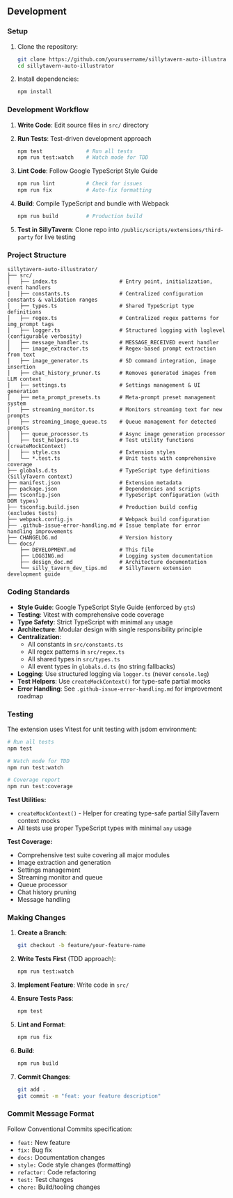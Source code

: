 ## Development

### Setup

1. Clone the repository:
   ```bash
   git clone https://github.com/yourusername/sillytavern-auto-illustrator.git
   cd sillytavern-auto-illustrator
   ```

2. Install dependencies:
   ```bash
   npm install
   ```

### Development Workflow

1. **Write Code**: Edit source files in `src/` directory

2. **Run Tests**: Test-driven development approach
   ```bash
   npm test              # Run all tests
   npm run test:watch    # Watch mode for TDD
   ```

3. **Lint Code**: Follow Google TypeScript Style Guide
   ```bash
   npm run lint          # Check for issues
   npm run fix           # Auto-fix formatting
   ```

4. **Build**: Compile TypeScript and bundle with Webpack
   ```bash
   npm run build         # Production build
   ```

5. **Test in SillyTavern**: Clone repo into `/public/scripts/extensions/third-party` for live testing

### Project Structure

```
sillytavern-auto-illustrator/
├── src/
│   ├── index.ts                    # Entry point, initialization, event handlers
│   ├── constants.ts                # Centralized configuration constants & validation ranges
│   ├── types.ts                    # Shared TypeScript type definitions
│   ├── regex.ts                    # Centralized regex patterns for img_prompt tags
│   ├── logger.ts                   # Structured logging with loglevel (configurable verbosity)
│   ├── message_handler.ts          # MESSAGE_RECEIVED event handler
│   ├── image_extractor.ts          # Regex-based prompt extraction from text
│   ├── image_generator.ts          # SD command integration, image insertion
│   ├── chat_history_pruner.ts      # Removes generated images from LLM context
│   ├── settings.ts                 # Settings management & UI generation
│   ├── meta_prompt_presets.ts      # Meta-prompt preset management system
│   ├── streaming_monitor.ts        # Monitors streaming text for new prompts
│   ├── streaming_image_queue.ts    # Queue management for detected prompts
│   ├── queue_processor.ts          # Async image generation processor
│   ├── test_helpers.ts             # Test utility functions (createMockContext)
│   ├── style.css                   # Extension styles
│   └── *.test.ts                   # Unit tests with comprehensive coverage
├── globals.d.ts                    # TypeScript type definitions (SillyTavern context)
├── manifest.json                   # Extension metadata
├── package.json                    # Dependencies and scripts
├── tsconfig.json                   # TypeScript configuration (with DOM types)
├── tsconfig.build.json             # Production build config (excludes tests)
├── webpack.config.js               # Webpack build configuration
├── .github-issue-error-handling.md # Issue template for error handling improvements
├── CHANGELOG.md                    # Version history
└── docs/
    ├── DEVELOPMENT.md              # This file
    ├── LOGGING.md                  # Logging system documentation
    ├── design_doc.md               # Architecture documentation
    └── silly_tavern_dev_tips.md    # SillyTavern extension development guide
```

### Coding Standards

- **Style Guide**: Google TypeScript Style Guide (enforced by `gts`)
- **Testing**: Vitest with comprehensive code coverage
- **Type Safety**: Strict TypeScript with minimal `any` usage
- **Architecture**: Modular design with single responsibility principle
- **Centralization**:
  - All constants in `src/constants.ts`
  - All regex patterns in `src/regex.ts`
  - All shared types in `src/types.ts`
  - All event types in `globals.d.ts` (no string fallbacks)
- **Logging**: Use structured logging via `logger.ts` (never `console.log`)
- **Test Helpers**: Use `createMockContext()` for type-safe partial mocks
- **Error Handling**: See `.github-issue-error-handling.md` for improvement roadmap

### Testing

The extension uses Vitest for unit testing with jsdom environment:

```bash
# Run all tests
npm test

# Watch mode for TDD
npm run test:watch

# Coverage report
npm run test:coverage
```

**Test Utilities:**
- `createMockContext()` - Helper for creating type-safe partial SillyTavern context mocks
- All tests use proper TypeScript types with minimal `any` usage

**Test Coverage:**
- Comprehensive test suite covering all major modules
- Image extraction and generation
- Settings management
- Streaming monitor and queue
- Queue processor
- Chat history pruning
- Message handling

### Making Changes

1. **Create a Branch**:
   ```bash
   git checkout -b feature/your-feature-name
   ```

2. **Write Tests First** (TDD approach):
   ```bash
   npm run test:watch
   ```

3. **Implement Feature**: Write code in `src/`

4. **Ensure Tests Pass**:
   ```bash
   npm test
   ```

5. **Lint and Format**:
   ```bash
   npm run fix
   ```

6. **Build**:
   ```bash
   npm run build
   ```

7. **Commit Changes**:
   ```bash
   git add .
   git commit -m "feat: your feature description"
   ```

### Commit Message Format

Follow Conventional Commits specification:

- `feat:` New feature
- `fix:` Bug fix
- `docs:` Documentation changes
- `style:` Code style changes (formatting)
- `refactor:` Code refactoring
- `test:` Test changes
- `chore:` Build/tooling changes